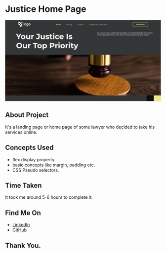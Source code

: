 # Justice Home Page

![JHP](./Screenshot.png)

## About Project

It's a landing page or home page of some lawyer who decided to take his services online.

## Concepts Used

 - flex display property.
 - basic concepts like margin, padding etc.
 - CSS Pseudo selectors.

## Time Taken

It took me around 5-6 hours to complete it.

## Find Me On

 - [LinkedIn](https://www.linkedin.com/in/varun-g-65282489)
 - [GitHub](https://github.com/varung735)

 ## Thank You.